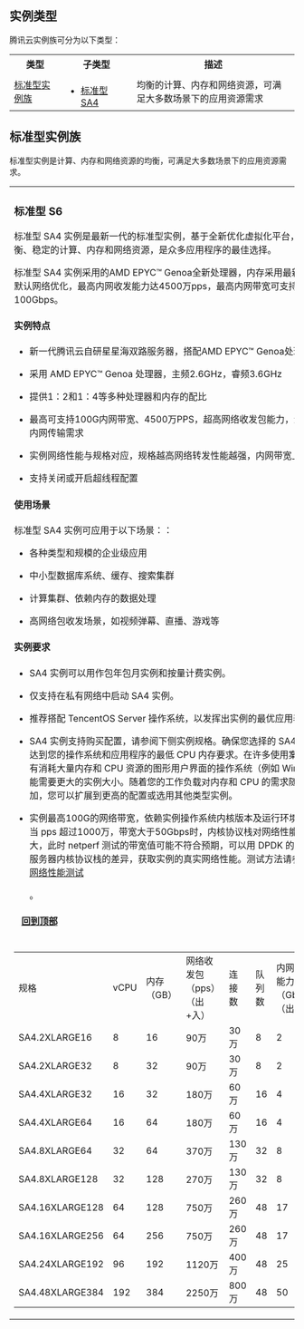 <div class="sect1">
	<h2 id="INSTANCETYPE">实例类型</h2>
	<div class="sectionbody">
		<div class="paragraph">
			<p>腾讯云实例族可分为以下类型：</p>
		</div>
		<div class="dlist">
<table>
<tr>
<th style="width: 18%;">类型</th>
<th style="width: 25%;">子类型</th>
<th>描述</th>
</tr>
<tr>
<td><a href="#S">标准型实例族</a></td>
<td>
<ul style="margin-bottom: 0;">
 <li><a href="#S6">标准型 SA4</a> </li>
</ul>
</td>
<td>均衡的计算、内存和网络资源，可满足大多数场景下的应用资源需求</td>
</tr>
</table>
</div>
</div>
</div>

<div class="sect1">
	<h2 id="S">标准型实例族</h2>
		<div class="sectionbody">
			<div class="paragraph">
				<p>标准型实例是计算、内存和网络资源的均衡，可满足大多数场景下的应用资源需求。</p>
</div>


<table class="tableblock frame-none grid-all spread custom-style">
				<colgroup>
					<col style="width: 100%;">
				</colgroup>
				<tbody>
					<tr>
						<td class="tableblock halign-left valign-top">
							<div>
								<div class="sect2">
									<h3 id="S6">标准型 S6</h3>
									<div class="paragraph">
									<p>标准型 SA4 实例是最新一代的标准型实例，基于全新优化虚拟化平台，提供了平衡、稳定的计算、内存和网络资源，是众多应用程序的最佳选择。</p>
									<p>标准型 SA4 实例采用的AMD EPYC™ Genoa全新处理器，内存采用最新 DDR5，默认网络优化，最高内网收发能力达4500万pps，最高内网带宽可支持100Gbps。
</p>
									</div>
									<div class="sect3">
										<h4 id="_实例特点">实例特点</h4>
										<div class="ulist">
											<ul>
												<li>
												<p>新一代腾讯云自研星星海双路服务器，搭配AMD EPYC™ Genoa处理器</p>
												</li>
												<li>
												<p>采用 AMD EPYC™ Genoa 处理器，主频2.6GHz，睿频3.6GHz</p>
												</li>
												<li>
													<p>提供1：2和1：4等多种处理器和内存的配比</p>
												</li>
												<li>
													<p>最高可支持100G内网带宽、4500万PPS，超高网络收发包能力，满足超高的内网传输需求</p>
												</li>
												<li>
													<p>实例网络性能与规格对应，规格越高网络转发性能越强，内网带宽上限越高</p>
												</li>
												<li>
													<p>支持关闭或开启超线程配置</p>
												</li>
											</ul>
										</div>
									</div>
									<div class="sect3">
										<h4 id="_使用场景">使用场景</h4>
										<div class="paragraph">
											<p>标准型 SA4 实例可应用于以下场景：：</p>
										</div>
										<div class="ulist">
											<ul>
												<li>
													<p>各种类型和规模的企业级应用</p>
												</li>
												<li>
													<p>中小型数据库系统、缓存、搜索集群</p>
												</li>
												<li>
													<p>计算集群、依赖内存的数据处理</p>
												</li>
												<li>
													<p>高网络包收发场景，如视频弹幕、直播、游戏等</p>
												</li>
											</ul>
										</div>
									</div>
									<div class="sect3">
										<h4 id="_实例要求">实例要求</h4>
										<div class="ulist">
											<ul>
												<li>
													<p>SA4 实例可以用作包年包月实例和按量计费实例。</p>
												</li>
												<li>
													<p>仅支持在私有网络中启动 SA4 实例。</p>
												</li>
												<li>
													<p>推荐搭配 TencentOS Server 操作系统，以发挥出实例的最优应用表现。</p>
												</li>
												<li>
													<p>SA4 实例支持购买配置，请参阅下侧实例规格。确保您选择的 SA4 实例大小达到您的操作系统和应用程序的最低 CPU 内存要求。在许多使用案例中，带有消耗大量内存和 CPU 资源的图形用户界面的操作系统（例如 Windows）可能需要更大的实例大小。随着您的工作负载对内存和 CPU 的需求随着时间增加，您可以扩展到更高的配置或选用其他类型实例。</p>
												</li>
												<li>
													<p>实例最高100G的网络带宽，依赖实例操作系统内核版本及运行环境的支持。当 pps 超过1000万，带宽大于50Gbps时，内核协议栈对网络性能损耗较大，此时 netperf 测试的带宽值可能不符合预期，可以用 DPDK 的方法屏蔽云服务器内核协议栈的差异，获取实例的真实网络性能。测试方法请参见 <a href="https://cloud.tencent.com/document/product/213/56297">高吞吐网络性能测试</a></p>。
												</li>
											</ul>
										</div>
									</div>
									<div class="sect3">
										<h4 id="__a_href_instancetype_回到顶部_a">&nbsp; &nbsp;<a href="#INSTANCETYPE">回到顶部</a></h4>
									</div>
								</div>
							</div>
						</td>
					</tr>
					<tr>
						<td class="tableblock halign-left valign-top">
							<div>
	<table>
    <tr>
        <td>规格</td>
        <td>vCPU</td>
        <td>内存（GB）</td>
        <td>网络收发包（pps）（出+入）</td>
        <td>连接数</td>
        <td>队列数</td>
        <td>内网带宽能力（Gbps）（出+入）</td>
        <td>备注</td>
    </tr>
    <tr>
        <td>SA4.2XLARGE16</td>
        <td>8</td>
        <td>16</td>
        <td>90万</td>
        <td>30万</td>
        <td>8</td>
        <td>2</td>
        <td>-</td>
    </tr>
    <tr>
        <td>SA4.2XLARGE32</td>
        <td>8</td>
        <td>32</td>
        <td>90万</td>
        <td>30万</td>
        <td>8</td>
        <td>2</td>
        <td>-</td>
    </tr>
    <tr>
        <td>SA4.4XLARGE32</td>
        <td>16</td>
        <td>32</td>
        <td>180万</td>
        <td>60万</td>
        <td>16</td>
        <td> 4</td>
        <td>-</td>
    </tr>
    <tr>
        <td>SA4.4XLARGE64</td>
        <td>16</td>
        <td>64</td>
        <td>180万</td>
        <td>60万</td>
        <td>16</td>
        <td>4</td>
        <td>-</td>
    </tr>
    <tr>
        <td>SA4.8XLARGE64</td>
        <td>32</td>
        <td>64</td>
        <td>370万</td>
        <td>130万</td>
        <td>32</td>
        <td>8</td>
        <td>-</td>
    </tr>
    <tr>
        <td>SA4.8XLARGE128</td>
        <td>32</td>
        <td>128</td>
        <td>270万</td>
        <td>130万</td>
        <td>32</td>
        <td>8</td>
        <td>-</td>
    </tr>
    <tr>
        <td>SA4.16XLARGE128</td>
        <td>64</td>
        <td>128</td>
        <td>750万</td>
        <td>260万</td>
        <td>48</td>
        <td>17</td>
        <td>-</td>
    </tr>
    <tr>
        <td>SA4.16XLARGE256</td>
        <td>64</td>
        <td>256</td>
        <td>750万</td>
        <td>260万</td>
        <td>48</td>
        <td>17</td>
        <td>-</td>
    </tr>
    <tr>
        <td>SA4.24XLARGE192</td>
        <td>96</td>
        <td>192</td>
        <td>1120万</td>
        <td>400万</td>
        <td>48</td>
        <td>25</td>
        <td>-</td>
    </tr>
    <tr>
        <td>SA4.48XLARGE384</td>
        <td>192</td>
        <td>384</td>
        <td>2250万</td>
        <td>800万</td>
        <td>48</td>
        <td>50</td>
        <td>-</td>
    </tr>
</table></div></td>
</tr>
</tbody>
</table>
